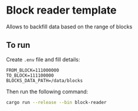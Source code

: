 # Block reader template

Allows to backfill data based on the range of blocks

## To run

Create `.env` file and fill details:
```
FROM_BLOCK=111000000
TO_BLOCK=111100000
BLOCKS_DATA_PATH=/data/blocks
```

Then run the following command:

```bash
cargo run --release --bin block-reader
```
